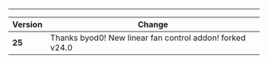---

| Version    | Change                                                    |
| ---------- | --------------------------------------------------------- |
| **25**     | Thanks byod0! New linear fan control addon! forked v24.0  |
